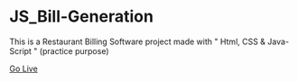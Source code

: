 # JS_Bill-Generation
This is a Restaurant Billing Software project made with " Html, CSS &amp; Java-Script " (practice purpose)

<a href='https://yash-wd.github.io/JS_Bill-Generation/'>Go Live</a>
